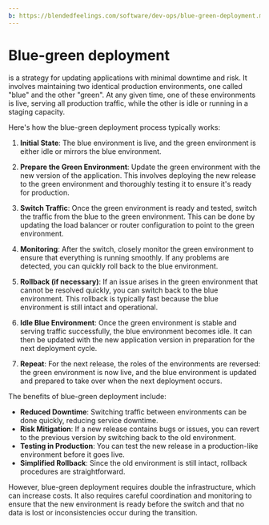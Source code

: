 ```yaml
---
b: https://blendedfeelings.com/software/dev-ops/blue-green-deployment.md
---
```


# Blue-green deployment 
is a strategy for updating applications with minimal downtime and risk. It involves maintaining two identical production environments, one called "blue" and the other "green". At any given time, one of these environments is live, serving all production traffic, while the other is idle or running in a staging capacity.

Here's how the blue-green deployment process typically works:

1. **Initial State**: The blue environment is live, and the green environment is either idle or mirrors the blue environment.

2. **Prepare the Green Environment**: Update the green environment with the new version of the application. This involves deploying the new release to the green environment and thoroughly testing it to ensure it's ready for production.

3. **Switch Traffic**: Once the green environment is ready and tested, switch the traffic from the blue to the green environment. This can be done by updating the load balancer or router configuration to point to the green environment.

4. **Monitoring**: After the switch, closely monitor the green environment to ensure that everything is running smoothly. If any problems are detected, you can quickly roll back to the blue environment.

5. **Rollback (if necessary)**: If an issue arises in the green environment that cannot be resolved quickly, you can switch back to the blue environment. This rollback is typically fast because the blue environment is still intact and operational.

6. **Idle Blue Environment**: Once the green environment is stable and serving traffic successfully, the blue environment becomes idle. It can then be updated with the new application version in preparation for the next deployment cycle.

7. **Repeat**: For the next release, the roles of the environments are reversed: the green environment is now live, and the blue environment is updated and prepared to take over when the next deployment occurs.

The benefits of blue-green deployment include:

- **Reduced Downtime**: Switching traffic between environments can be done quickly, reducing service downtime.
- **Risk Mitigation**: If a new release contains bugs or issues, you can revert to the previous version by switching back to the old environment.
- **Testing in Production**: You can test the new release in a production-like environment before it goes live.
- **Simplified Rollback**: Since the old environment is still intact, rollback procedures are straightforward.

However, blue-green deployment requires double the infrastructure, which can increase costs. It also requires careful coordination and monitoring to ensure that the new environment is ready before the switch and that no data is lost or inconsistencies occur during the transition.